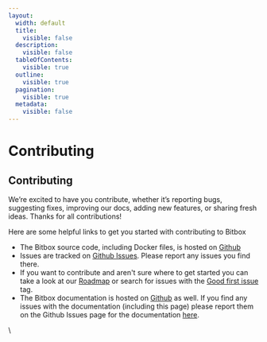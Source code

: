 ```yaml
---
layout:
  width: default
  title:
    visible: false
  description:
    visible: false
  tableOfContents:
    visible: true
  outline:
    visible: true
  pagination:
    visible: true
  metadata:
    visible: false
---
```


# Contributing

## Contributing <a href="#contributing" id="contributing"></a>

We’re excited to have you contribute, whether it’s reporting bugs, suggesting fixes, improving our docs, adding new features, or sharing fresh ideas. Thanks for all contributions!

Here are some helpful links to get you started with contributing to Bitbox

* The Bitbox source code, including Docker files,  is hosted on [Github](https://github.com/compsygroup/bitbox)
* Issues are tracked on [Github Issues](https://github.com/compsygroup/bitbox/issues). Please report any issues you find there.
* If you want to contribute and aren't sure where to get started you can take a look at our [Roadmap](roadmap.md) or  search for issues with the [Good first issue](https://github.com/compsygroup/bitbox/issues?q=is%3Aissue+is%3Aopen+label%3A%22good+first+issue%22) tag.
* The Bitbox documentation is hosted on [Github](https://github.com/compsygroup/bitbox/tree/main/docs) as well. If you find any issues with the documentation (including this page) please report them on the Github Issues page for the documentation [here](https://github.com/compsygroup/bitbox/issues/new?labels=documentation).

\
